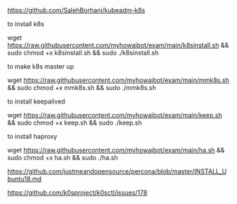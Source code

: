 https://github.com/SalehBorhani/kubeadm-k8s


to install k8s

wget https://raw.githubusercontent.com/myhowaibot/exam/main/k8sinstall.sh && sudo chmod +x k8sinstall.sh && sudo ./k8sinstall.sh


to make k8s master up 

wget https://raw.githubusercontent.com/myhowaibot/exam/main/mmk8s.sh && sudo chmod +x mmk8s.sh && sudo ./mmk8s.sh


to install keepalived

wget https://raw.githubusercontent.com/myhowaibot/exam/main/keep.sh && sudo chmod +x keep.sh && sudo ./keep.sh


to install haproxy

wget https://raw.githubusercontent.com/myhowaibot/exam/main/ha.sh && sudo chmod +x ha.sh && sudo ./ha.sh


https://github.com/justmeandopensource/percona/blob/master/INSTALL_Ubuntu18.md


https://github.com/k0sproject/k0sctl/issues/178
